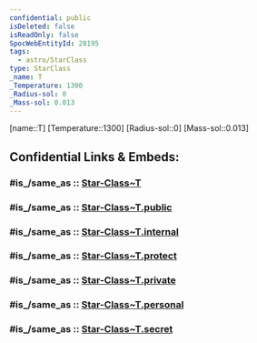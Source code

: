 ```yaml
---
confidential: public
isDeleted: false
isReadOnly: false
SpocWebEntityId: 28195
tags:
  - astro/StarClass
type: StarClass
_name: T
_Temperature: 1300
_Radius-sol: 0
_Mass-sol: 0.013
---
```


[name::T]
[Temperature::1300]
[Radius-sol::0]
[Mass-sol::0.013]


## Confidential Links & Embeds: 

### #is_/same_as :: [Star-Class~T](/_Standards/Astronomy/Star~Class/Star-Class~T.md) 

### #is_/same_as :: [Star-Class~T.public](/_public/Astronomy/Star~Class/Star-Class~T.public.md) 

### #is_/same_as :: [Star-Class~T.internal](/_internal/Astronomy/Star~Class/Star-Class~T.internal.md) 

### #is_/same_as :: [Star-Class~T.protect](/_protect/Astronomy/Star~Class/Star-Class~T.protect.md) 

### #is_/same_as :: [Star-Class~T.private](/_private/Astronomy/Star~Class/Star-Class~T.private.md) 

### #is_/same_as :: [Star-Class~T.personal](/_personal/Astronomy/Star~Class/Star-Class~T.personal.md) 

### #is_/same_as :: [Star-Class~T.secret](/_secret/Astronomy/Star~Class/Star-Class~T.secret.md)

